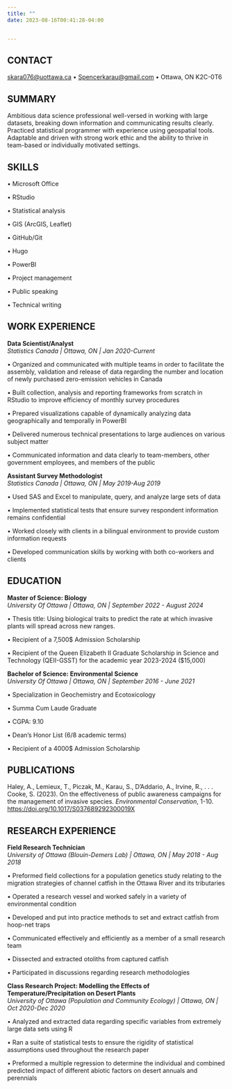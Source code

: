 ```yaml
---
title: ""
date: 2023-08-16T00:41:28-04:00


---
```



## CONTACT
skara076@uottawa.ca • Spencerkarau@gmail.com • Ottawa, ON K2C-0T6


## SUMMARY
Ambitious data science professional well-versed in working with large datasets, breaking down information and 
communicating results clearly. Practiced statistical programmer with experience using geospatial tools. 
Adaptable and driven with strong work ethic and the ability to thrive in team-based or individually motivated 
settings.


## SKILLS
• Microsoft Office

• RStudio

• Statistical analysis

• GIS (ArcGIS, Leaflet)

• GitHub/Git

• Hugo

• PowerBI

• Project management

• Public speaking

• Technical writing




## WORK EXPERIENCE

**Data Scientist/Analyst**\
*Statistics Canada | Ottawa, ON | Jan 2020-Current*

• Organized and communicated with multiple teams in order to facilitate the assembly, validation and 
release of data regarding the number and location of newly purchased zero-emission vehicles in Canada

• Built collection, analysis and reporting frameworks from scratch in RStudio to improve efficiency of monthly
survey procedures

• Prepared visualizations capable of dynamically analyzing data geographically and temporally in PowerBI 

• Delivered numerous technical presentations to large audiences on various subject matter

• Communicated information and data clearly to team-members, other government employees, and 
members of the public

**Assistant Survey Methodologist**\
*Statistics Canada | Ottawa, ON | May 2019-Aug 2019*

• Used SAS and Excel to manipulate, query, and analyze large sets of data

• Implemented statistical tests that ensure survey respondent information remains confidential

• Worked closely with clients in a bilingual environment to provide custom information requests

• Developed communication skills by working with both co-workers and clients




## EDUCATION
**Master of Science: Biology**\
*University Of Ottawa | Ottawa, ON | September 2022 - August 2024*

• Thesis title: Using biological traits to predict the rate at which invasive plants will spread across new ranges.

• Recipient of a 7,500$ Admission Scholarship

• Recipient of the Queen Elizabeth II Graduate Scholarship in Science and Technology (QEII-GSST) for the academic year 2023-2024 ($15,000)

**Bachelor of Science: Environmental Science**\
*University Of Ottawa | Ottawa, ON | September 2016 - June 2021*

• Specialization in Geochemistry and Ecotoxicology

• Summa Cum Laude Graduate

• CGPA: 9.10

• Dean’s Honor List (6/8 academic terms)

• Recipient of a 4000$ Admission Scholarship

## PUBLICATIONS

Haley, A., Lemieux, T., Piczak, M., Karau, S., D’Addario, A., Irvine, R., . . . Cooke, S. (2023). On the effectiveness of public awareness campaigns for the management of invasive species. *Environmental Conservation*, 1-10. https://doi.org/10.1017/S037689292300019X


## RESEARCH EXPERIENCE

**Field Research Technician**\
*University of Ottawa (Blouin-Demers Lab) | Ottawa, ON | May 2018 - Aug 2018*

• Preformed field collections for a population genetics study relating to the migration strategies of
channel catfish in the Ottawa River and its tributaries

• Operated a research vessel and worked safely in a variety of environmental condition

• Developed and put into practice methods to set and extract catfish from hoop-net traps

• Communicated effectively and efficiently as a member of a small research team

• Dissected and extracted otoliths from captured catfish

• Participated in discussions regarding research methodologies

**Class Research Project: Modelling the Effects of Temperature/Precipitation on Desert Plants**\
*University of Ottawa (Population and Community Ecology) | Ottawa, ON | Oct 2020-Dec 2020*

• Analyzed and extracted data regarding specific variables from extremely large data sets using R

• Ran a suite of statistical tests to ensure the rigidity of statistical assumptions used throughout the 
research paper

• Preformed a multiple regression to determine the individual and combined predicted impact of 
different abiotic factors on desert annuals and perennials








